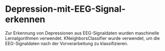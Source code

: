 # Depression-mit-EEG-Signal-erkennen
Zur Erkennung von Depressionen aus EEG-Signaldaten wurden maschinelle Lernalgorithmen verwendet.
KNeighborsClassifier wurde verwendet, um die EEG-Signaldaten nach der Vorverarbeitung zu klassifizieren.
